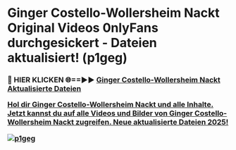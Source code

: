 # Ginger Costello-Wollersheim Nackt Original Videos 0nlyFans durchgesickert - Dateien aktualisiert! (p1geg)

<h3>🔴 HIER KLICKEN 🌐==►► <a href="https://tinyurl.com/h6vf6nb8" rel="nofollow">Ginger Costello-Wollersheim Nackt Aktualisierte Dateien

Hol dir Ginger Costello-Wollersheim Nackt und alle Inhalte. Jetzt kannst du auf alle Videos und Bilder von Ginger Costello-Wollersheim Nackt zugreifen. Neue aktualisierte Dateien 2025!

[![p1geg](https://i.imgur.com/sD4kR3V.gif)](https://tinyurl.com/h6vf6nb8)
